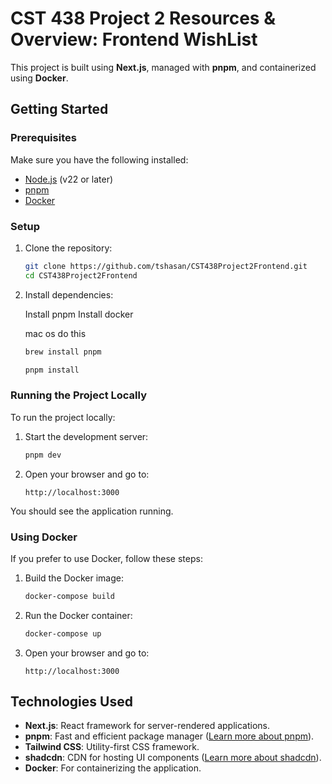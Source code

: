 # CST 438 Project 2 Resources & Overview: Frontend WishList

This project is built using **Next.js**, managed with **pnpm**, and containerized using **Docker**.

## Getting Started

### Prerequisites

Make sure you have the following installed:

- [Node.js](https://nodejs.org/en/) (v22 or later)
- [pnpm](https://pnpm.io/installation)
- [Docker](https://www.docker.com/get-started)

### Setup

1. Clone the repository:

   ```bash
   git clone https://github.com/tshasan/CST438Project2Frontend.git
   cd CST438Project2Frontend
   ```

2. Install dependencies:

   Install pnpm
   Install docker

   mac os do this
   ```bash
   brew install pnpm
   ```

   ```bash
   pnpm install
   ```

### Running the Project Locally

To run the project locally:

1. Start the development server:

   ```bash
   pnpm dev
   ```

2. Open your browser and go to:

   ```
   http://localhost:3000
   ```

You should see the application running.

### Using Docker

If you prefer to use Docker, follow these steps:

1. Build the Docker image:

   ```bash
   docker-compose build
   ```

2. Run the Docker container:

   ```bash
   docker-compose up
   ```

3. Open your browser and go to:

   ```
   http://localhost:3000
   ```

## Technologies Used

- **Next.js**: React framework for server-rendered applications.
- **pnpm**: Fast and efficient package manager ([Learn more about pnpm](https://pnpm.io/)).
- **Tailwind CSS**: Utility-first CSS framework.
- **shadcdn**: CDN for hosting UI components ([Learn more about shadcdn](https://shadcdn.com/)).
- **Docker**: For containerizing the application.
